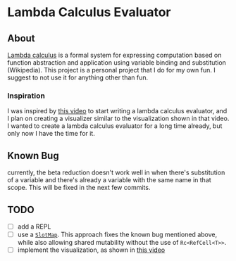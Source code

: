 # Lambda Calculus Evaluator
## About
[Lambda calculus](https://en.wikipedia.org/wiki/Lambda_calculus) is a formal system for expressing computation based on function abstraction and application using variable binding and substitution (Wikipedia).
This project is a personal project that I do for my own fun.
I suggest to not use it for anything other than fun.

### Inspiration
I was inspired by [this video](https://www.youtube.com/watch?v=RcVA8Nj6HEo) to start writing a lambda calculus evaluator, and I plan on creating a visualizer similar to the visualization shown in that video. I wanted to create a lambda calculus evaluator for a long time already, but only now I have the time for it.

## Known Bug
currently, the beta reduction doesn't work well in when there's substitution of a variable and there's already a variable with the same name in that scope.
This will be fixed in the next few commits.

## TODO
 - [ ] add a REPL
 - [ ] use a [`SlotMap`](https://docs.rs/slotmap/latest/slotmap/). This approach fixes the known bug mentioned above, while also allowing shared mutability without the use of `Rc<RefCell<T>>`.
 - [ ] implement the visualization, as shown in [this video](https://www.youtube.com/watch?v=RcVA8Nj6HEo)
